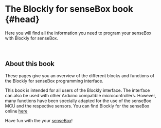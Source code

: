 # The Blockly for senseBox book {#head}
<div class="description">
Here you will find all the information you need to program your senseBox with Blockly for senseBox. 
</div>
<div class="line">
    <br>
    <br>
</div>

## About this book
These pages give you an overview of the different blocks and functions of the Blockly for senseBox programming interface.

This book is intended for all users of the Blockly interface. The interface can also be used with other Arduino compatible microcontrollers. However, many functions have been specially adapted for the use of the senseBox MCU and the respective sensors. 
You can find Blockly for the senseBox online [here](https://blockly.sensebox.de)

Have fun with the your [senseBox](https://sensebox.de/)! 
